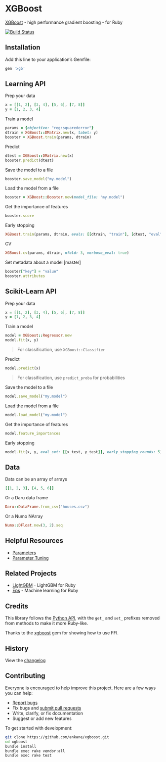 # XGBoost

[XGBoost](https://github.com/dmlc/xgboost) - high performance gradient boosting - for Ruby

[![Build Status](https://travis-ci.org/ankane/xgboost.svg?branch=master)](https://travis-ci.org/ankane/xgboost)

## Installation

Add this line to your application’s Gemfile:

```ruby
gem 'xgb'
```

## Learning API

Prep your data

```ruby
x = [[1, 2], [3, 4], [5, 6], [7, 8]]
y = [1, 2, 3, 4]
```

Train a model

```ruby
params = {objective: "reg:squarederror"}
dtrain = XGBoost::DMatrix.new(x, label: y)
booster = XGBoost.train(params, dtrain)
```

Predict

```ruby
dtest = XGBoost::DMatrix.new(x)
booster.predict(dtest)
```

Save the model to a file

```ruby
booster.save_model("my.model")
```

Load the model from a file

```ruby
booster = XGBoost::Booster.new(model_file: "my.model")
```

Get the importance of features

```ruby
booster.score
```

Early stopping

```ruby
XGBoost.train(params, dtrain, evals: [[dtrain, "train"], [dtest, "eval"]], early_stopping_rounds: 5)
```

CV

```ruby
XGBoost.cv(params, dtrain, nfold: 3, verbose_eval: true)
```

Set metadata about a model [master]

```ruby
booster["key"] = "value"
booster.attributes
```

## Scikit-Learn API

Prep your data

```ruby
x = [[1, 2], [3, 4], [5, 6], [7, 8]]
y = [1, 2, 3, 4]
```

Train a model

```ruby
model = XGBoost::Regressor.new
model.fit(x, y)
```

> For classification, use `XGBoost::Classifier`

Predict

```ruby
model.predict(x)
```

> For classification, use `predict_proba` for probabilities

Save the model to a file

```ruby
model.save_model("my.model")
```

Load the model from a file

```ruby
model.load_model("my.model")
```

Get the importance of features

```ruby
model.feature_importances
```

Early stopping

```ruby
model.fit(x, y, eval_set: [[x_test, y_test]], early_stopping_rounds: 5)
```

## Data

Data can be an array of arrays

```ruby
[[1, 2, 3], [4, 5, 6]]
```

Or a Daru data frame

```ruby
Daru::DataFrame.from_csv("houses.csv")
```

Or a Numo NArray

```ruby
Numo::DFloat.new(3, 2).seq
```

## Helpful Resources

- [Parameters](https://xgboost.readthedocs.io/en/latest/parameter.html)
- [Parameter Tuning](https://xgboost.readthedocs.io/en/latest/tutorials/param_tuning.html)

## Related Projects

- [LightGBM](https://github.com/ankane/lightgbm) - LightGBM for Ruby
- [Eps](https://github.com/ankane/eps) - Machine learning for Ruby

## Credits

This library follows the [Python API](https://xgboost.readthedocs.io/en/latest/python/python_api.html), with the `get_` and `set_` prefixes removed from methods to make it more Ruby-like.

Thanks to the [xgboost](https://github.com/PairOnAir/xgboost-ruby) gem for showing how to use FFI.

## History

View the [changelog](https://github.com/ankane/xgboost/blob/master/CHANGELOG.md)

## Contributing

Everyone is encouraged to help improve this project. Here are a few ways you can help:

- [Report bugs](https://github.com/ankane/xgboost/issues)
- Fix bugs and [submit pull requests](https://github.com/ankane/xgboost/pulls)
- Write, clarify, or fix documentation
- Suggest or add new features

To get started with development:

```sh
git clone https://github.com/ankane/xgboost.git
cd xgboost
bundle install
bundle exec rake vendor:all
bundle exec rake test
```
